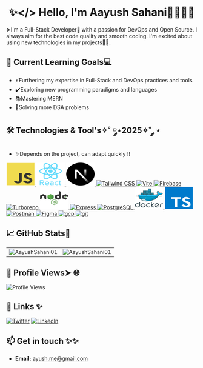 <div align ="center">
 
 #  ✨</> Hello, I'm Aayush Sahani👩🏻‍💻👋
 
</div>

➤I'm a Full-Stack Developer🚀 with a passion for DevOps and Open Source. I always aim for the best code quality and smooth coding. I'm excited about using new technologies in my projects🚀🚀. 


## 🌱 Current Learning Goals💻  
- ⚡Furthering my expertise in Full-Stack and DevOps practices and tools  
- ✔️Exploring new programming paradigms and languages 
- 📚Mastering MERN 
- 💎Solving more DSA problems  

## 🛠️ Technologies & Tool's✧˚ ༘⋆2025✧˚ ༘ ⋆ 
-  ✨Depends on the project, can adapt quickly !!
<p align="left">
 <a href="https://developer.mozilla.org/en-US/docs/Web/JavaScript" target="_blank">
    <img src="https://raw.githubusercontent.com/devicons/devicon/master/icons/javascript/javascript-original.svg" alt="javascript" width="75px" height="60px" />
  </a> 
  <a href="https://reactjs.org/" target="_blank">
    <img src="https://raw.githubusercontent.com/devicons/devicon/master/icons/react/react-original-wordmark.svg" alt="react" width="75px" height="60px" />
  </a> 
  <a href="https://nextjs.org/" target="_blank">
    <img src="https://raw.githubusercontent.com/devicons/devicon/master/icons/nextjs/nextjs-original.svg" alt="nextjs" width="75px" height="60px" />
  </a>
  <a href="https://tailwindcss.com/" target="_blank">
    <img src="https://user-images.githubusercontent.com/25181517/202896760-337261ed-ee92-4979-84c4-d4b829c7355d.png" alt="Tailwind CSS" title="Tailwind CSS" width="75px" height="60px" />
  </a>
  <a href="https://vitejs.dev/" target="_blank">
    <img src="https://github-production-user-asset-6210df.s3.amazonaws.com/62091613/261395532-b40892ef-efb8-4b0e-a6b5-d1cfc2f3fc35.png" alt="Vite" title="Vite" width="75px" height="60px" />
  </a>
  <a href="https://firebase.google.com/" target="_blank">
    <img src="https://user-images.githubusercontent.com/25181517/189716855-2c69ca7a-5149-4647-936d-780610911353.png" alt="Firebase" title="Firebase" width="75px" height="60px" />
  </a>
  <a href="https://turbo.build/repo" target="_blank">
    <img src="https://user-images.githubusercontent.com/4060187/196936104-5797972c-ab10-4834-bd61-0d1e5f442c9c.png" alt="Turborepo" title="Turborepo" width="75px" height="60px" />
  </a>
   <a href="https://nodejs.org" target="_blank">
    <img src="https://raw.githubusercontent.com/devicons/devicon/master/icons/nodejs/nodejs-original-wordmark.svg" alt="nodejs" width="75px" height="60px" />
  </a> 
  <a href="https://expressjs.com/" target="_blank">
    <img src="https://user-images.githubusercontent.com/25181517/183859966-a3462d8d-1bc7-4880-b353-e2cbed900ed6.png" alt="Express" title="Express" width="75px" height="60px" />
  </a>
  <a href="https://www.postgresql.org/" target="_blank">
    <img src="https://user-images.githubusercontent.com/25181517/117208740-bfb78400-adf5-11eb-97bb-09072b6bedfc.png" alt="PostgreSQL" title="PostgreSQL" width="75px" height="60px" />
  </a>
  <a href="https://www.docker.com/" target="_blank">
    <img src="https://raw.githubusercontent.com/devicons/devicon/master/icons/docker/docker-original-wordmark.svg" alt="docker" width="75px" height="60px" />
  </a>
  <a href="https://www.typescriptlang.org/" target="_blank">
    <img src="https://raw.githubusercontent.com/devicons/devicon/master/icons/typescript/typescript-original.svg" alt="typescript" width="75px" height="60px" />
  </a>
  <a href="https://www.postman.com/" target="_blank">
    <img src="https://user-images.githubusercontent.com/25181517/192109061-e138ca71-337c-4019-8d42-4792fdaa7128.png" alt="Postman" title="Postman" width="60px" height="60px" />
  </a>
  <a href="https://www.figma.com/" target="_blank">
    <img src="https://user-images.githubusercontent.com/25181517/189715289-df3ee512-6eca-463f-a0f4-c10d94a06b2f.png" alt="Figma" title="Figma" width="60px" height="60px" />
  </a>
  <a href="https://cloud.google.com" target="_blank">
    <img src="https://www.vectorlogo.zone/logos/google_cloud/google_cloud-icon.svg" alt="gcp" width="60px" height="60px" />
  </a> 
  <a href="https://git-scm.com/" target="_blank">
    <img src="https://www.vectorlogo.zone/logos/git-scm/git-scm-icon.svg" alt="git" width="75px" height="60px" />
  </a> 
</p>

## 📈 GitHub Stats🔑  
<table>
  <tr>
    <td>
    <img src="https://github-readme-stats.vercel.app/api?username=AayushSahani01&count_private=true&show_icons=true&theme=radical&hide=issues,contribs" alt="AayushSahani01" /></td>
    <td><img src="https://github-readme-streak-stats.herokuapp.com?user=AayushSahani01&theme=radical&hide_border=true" alt="AayushSahani01" /></td>
  </tr>
</table>


## 👀 Profile Views➤ 🌐 
![Profile Views](https://komarev.com/ghpvc/?username=AayushSahani01&style=flat&color=blue)

## 🔗 Links ✨ 
<a href="https://x.com/Aa_yu_sh_2526_?s=09" target="__blank"><img src="https://img.shields.io/twitter/follow/Aayush_Sahani?style=social" alt="Twitter"></a>
<a href="https://www.linkedin.com/in/ayushsahani01" target="_blank"><img src="https://img.shields.io/badge/LinkedIn-%230077B5.svg?&style=flat-square&logo=linkedin&logoColor=white" alt="LinkedIn"></a>
</a>
  

## 📫 Get in touch ✨✨
- **Email:** [ayush.me@gmail.com](mailto:ayushsahani.me@gmail.com)
 
